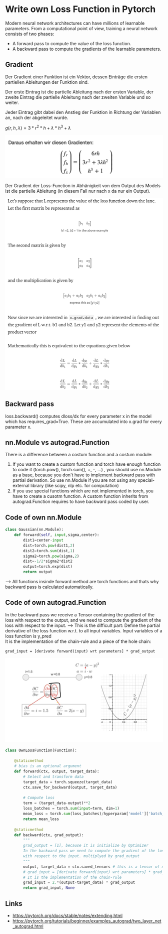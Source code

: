 # Write own Loss Function in Pytorch
Modern neural network architectures can have millions of learnable parameters. From a computational point of view, training a neural network consists of two phases:
- A forward pass to compute the value of the loss function.
- A backward pass to compute the gradients of the learnable parameters.

## Gradient
Der Gradient einer Funktion ist ein Vektor, dessen Einträge die ersten partiellen Ableitungen der Funktion sind.

Der erste Eintrag ist die partielle Ableitung nach der ersten Variable, der zweite Eintrag die partielle Ableitung nach der zweiten Variable und so weiter.

Jeder Eintrag gibt dabei den Anstieg der Funktion in Richtung der Variablen an, nach der abgeleitet wurde.


$g(r,h,λ)=3*r^{2}*h+λ*h^{3}+λ$

![](../../pictures/8.png)

Der Gradient der Loss-Function in Abhänigkeit von dem Output des Models ist die partielle Ableitung (in diesem Fall nur nach x da nur ein Output).

![](../../pictures/7.png)


## Backward pass
loss.backward() computes dloss/dx for every parameter x in the model which has requires_grad=True. These are accumulated into x.grad for every parameter x.


## nn.Module vs autograd.Function
There is a difference between a costum function and a costum module:
1. If you want to create a custom function and torch have enough function to code it (torch.pow(), torch.sum(), +, -, ...) , you should use nn.Module as a base, because you don't have to implement backward pass with partial derivation. So use nn.Module if you are not using any special-external library (like scipy, nlp etc. for computation) 
2. If you use special functions which are not implemented in torch, you have to create a cusotm function. A custom function inherits from autograd.Function requires to have backward pass coded by user.

## Code of own nn.Module
```python
class Gaussian(nn.Module):
    def forward(self, input,sigma,center):
        dist1=center-input
        dist=torch.pow(dist1,2)
        dist2=torch.sum(dist,1)
        sigma2=torch.pow(sigma,2)
        dist=-1/2*sigma2*dist2
        output=torch.exp(dist)
        return output 
```

--> All functions insinde forward method are torch functions and thats why backward pass is calculated automatically. 


## Code of own autograd.Function
In the backward pass we receive a Tensor containing the gradient of the loss with respect to the output, and we need to compute the gradient of the loss with respect to the input.
--> This is the difficult part: Define the partial derivative of the loss function w.r.t. to all input variables. Input variables of a loss function is y_pred <br>
It is the implementation of the chain-rule and a piece of the hole chain: 
```
grad_input = [derivate forward(input) wrt parameters] * grad_output
```

![](../../pictures/Image-1.jpg)

```python
class OwnLossFunction(Function):

    @staticmethod
    # bias is an optional argument
    def forward(ctx, output, target_data):
        # Select and transform data
        target_data = torch.squeeze(target_data)
        ctx.save_for_backward(output, target_data)
        
        # Compute loss
        term = (target_data-output)**2
        loss_batches = torch.sum(input=term, dim=1)
        mean_loss = torch.sum(loss_batches)/hyperparam['model']['batch_size']
        return mean_loss
    
    @staticmethod
    def backward(ctx, grad_output):
        """
        grad_output = [1], because it is initialize by Optimizer 
        In the backward pass we need to compute the gradient of the loss
        with respect to the input. multiplyed by grad_output
        """
        output, target_data = ctx.saved_tensors # this is a tensor of models output
        # grad_input = [derivate forward(input) wrt parameters] * grad_output
        # It is the implementation of the chain-rule
        grad_input = 2.*(output-target_data) * grad_output
        return grad_input, None
```

## Links
- https://pytorch.org/docs/stable/notes/extending.html
- https://pytorch.org/tutorials/beginner/examples_autograd/two_layer_net_autograd.html
